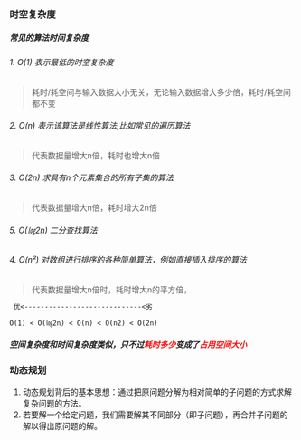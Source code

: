 ### 时空复杂度

##### 常见的算法时间复杂度

###### 1. O(1)  表示最低的时空复杂度

> 耗时/耗空间与输入数据大小无关，无论输入数据增大多少倍，耗时/耗空间都不变

###### 2. O(n)  表示该算法是线性算法,比如常见的遍历算法

> 代表数据量增大n倍，耗时也增大n倍

###### 3. O(2n)  求具有n个元素集合的所有子集的算法

> 代表数据量增大n倍，耗时增大2n倍

###### 5.  O(㏒2n) 二分查找算法
###### 4. O(n²)  对数组进行排序的各种简单算法，例如直接插入排序的算法

> 代表数据量增大n倍时，耗时增大n的平方倍，

```tex
 优<-----------------------------<劣

O(1) < O(㏒2n) < O(n) < O(n2) < O(2n)
```

##### 空间复杂度和时间复杂度类似，只不过<font color="red">耗时多少</font>变成了<font color="red">占用空间大小</font>

### 动态规划

1. 动态规划背后的基本思想：通过把原问题分解为相对简单的子问题的方式求解复杂问题的方法。
2. 若要解一个给定问题，我们需要解其不同部分（即子问题），再合并子问题的解以得出原问题的解。

